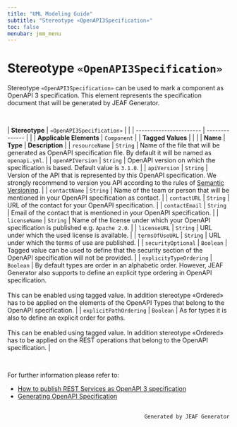 ```yaml
---
title: "UML Modeling Guide"
subtitle: "Stereotype «OpenAPI3Specification»"
toc: false
menubar: jmm_menu
---
```


# Stereotype `«OpenAPI3Specification»`
Stereotype `«OpenAPI3Specification»` can be used to mark a component as OpenAPI 3 specification. This element represents the specification document that will be generated by JEAF Generator.

<br>

| **Stereotype**          | `«OpenAPI3Specification»` | |
| ----------------------- | -------------- | |
| **Applicable Elements** | `Component`        |
| **Tagged Values**       |                       |                                                                                                                                                                                                          |
| **Name**                | **Type**              | **Description**                                                                                                                                                                                          |
| `resourceName`   | `String` | Name of the file that will be generated as OpenAPI specification file. By default it will be named as `openapi.yml`. |
| `openAPIVersion`   | `String` | OpenAPI version on which the specification is based. Default value is `3.1.0`. |
| `apiVersion`   | `String` | Version of the API that is represented by this OpenAPI specification. We strongly recommend to version you API according to the rules of [Semantic Versioning](https://semver.org). |
| `contactName`   | `String` | Name of the team or person that will be mentioned in your OpenAPI specification as contact. |
| `contactURL`   | `String` | URL of the contact for your OpenAPI specification. |
| `contactEmail`   | `String` | Email of the contact that is mentioned in your OpenAPI specification. |
| `licenseName`   | `String` | Name of the license under which your OpenAPI specification is published e.g. `Apache 2.0`. |
| `licenseURL`   | `String` | URL under which the used license is available. |
| `termsOfUseURL`   | `String` | URL under which the terms of use are published. |
| `securityOptional`   | `Boolean` | Tagged value can be used to define that the security section of the OpenAPI specification will not be provided. |
| `explicityTypeOrdering`   | `Boolean` | By default types are order in an alphabetic order. However, JEAF Generator also supports to define an explicit type ordering in OpenAPI specification. <br><br>This can be enabled using tagged value. In addition stereotype «Ordered» has to be applied on the elements of the OpenAPI Types that belong to the OpenAPI specification. |
| `explicitPathOrdering`   | `Boolean` | As for types it is also to define an explicit order for paths. <br><br>This can be enabled using tagged value. In addition stereotype «Ordered» has to be applied on the REST operations that belong to the OpenAPI specification. |

<br>

For further information please refer to:
- [How to publish REST Services as OpenAPI 3 specification](/uml-modeling-guide/how-to-model-open-api)
- [Generating OpenAPI Specification](/developer-guide/generating-open-api-spec)


<br>

<div style="text-align: right"><code>Generated by JEAF Generator</code></div>

    